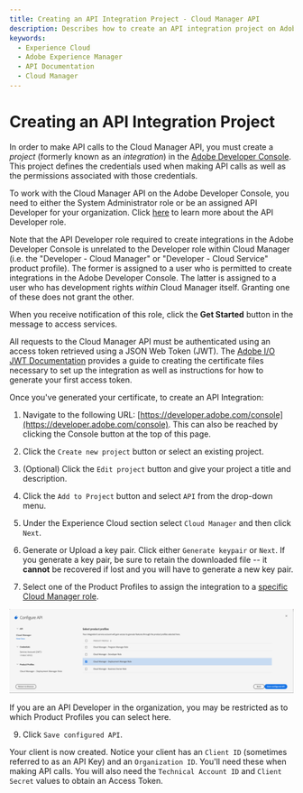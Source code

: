 ```yaml
---
title: Creating an API Integration Project - Cloud Manager API
description: Describes how to create an API integration project on Adobe Developer Console
keywords:
  - Experience Cloud
  - Adobe Experience Manager
  - API Documentation
  - Cloud Manager
---
```


# Creating an API Integration Project

In order to make API calls to the Cloud Manager API, you must create a _project_ (formerly known as an _integration_) in the [Adobe Developer Console](https://developer.adobe.com/console). This project defines the credentials used when making API calls as well as the permissions associated with those credentials.

To work with the Cloud Manager API on the Adobe Developer Console, you need to either the System Administrator role or be an assigned API Developer for your organization. Click [here](http://www.adobe.com/go/aac_api_prod_learn) to learn more about the API Developer role.

<InlineAlert slots="text" />

Note that the API Developer role required to create integrations in the Adobe Developer Console is unrelated to the Developer role within Cloud Manager (i.e. the "Developer - Cloud Manager" or "Developer - Cloud Service" product profile). The former is assigned to a user who is permitted to create integrations in the Adobe Developer Console. The latter is assigned to a user who has development rights _within_ Cloud Manager itself. Granting one of these does not grant the other.

When you receive notification of this role, click the **Get Started** button in the message to access services.

All requests to the Cloud Manager API must be authenticated using an access token retrieved using a JSON Web Token (JWT). The [Adobe I/O JWT Documentation](https://developer.adobe.com/developer-console/docs/guides/authentication/JWT/) provides a guide to creating the certificate files necessary to set up the integration as well as instructions for how to generate your first access token.

Once you've generated your certificate, to create an API Integration:

1. Navigate to the following URL: [https://developer.adobe.com/console](https://developer.adobe.com/console). This can also be reached by clicking the Console button at the top of this page.

2. Click the `Create new project` button or select an existing project.

3. (Optional) Click the `Edit project` button and give your project a title and description.

4. Click the `Add to Project` button and select `API` from the drop-down menu.

5. Under the Experience Cloud section select `Cloud Manager` and then click `Next`.

6. Generate or Upload a key pair. Click either `Generate keypair` or `Next`. If you generate a key pair, be sure to retain the downloaded file -- it **cannot** be recovered if lost and you will have to generate a new key pair.

7. Select one of the Product Profiles to assign the integration to a [specific Cloud Manager role](https://www.adobe.com/go/aem_cloud_mrg_usersroles_en).


![Select Product Profile](img/integration-select-product-profile.png)

<InlineAlert slots="text" />

If you are an API Developer in the organization, you may be restricted as to which Product Profiles you can select here.

9. Click `Save configured API`.

Your client is now created. Notice your client has an `Client ID` (sometimes referred to as an API Key) and an `Organization ID`. You'll need these when making API calls. You will also need the `Technical Account ID` and `Client Secret` values to obtain an Access Token.
